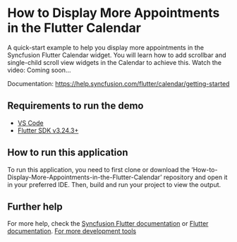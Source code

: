 # How to Display More Appointments in the Flutter Calendar
A quick-start example to help you display more appointments in the Syncfusion Flutter Calendar widget. You will learn how to add scrollbar and single-child scroll view widgets in the Calendar to achieve this.
Watch the video: Coming soon...

Documentation: https://help.syncfusion.com/flutter/calendar/getting-started 

## Requirements to run the demo
* [VS Code](https://code.visualstudio.com/download)
* [Flutter SDK v3.24.3+](https://flutter.dev/docs/development/tools/sdk/overview)


## How to run this application
To run this application, you need to first clone or download the ‘How-to-Display-More-Appointments-in-the-Flutter-Calendar’ repository and open it in your preferred IDE. Then, build and run your project to view the output.

## Further help
For more help, check the [Syncfusion Flutter documentation](https://help.syncfusion.com/flutter/introduction/overview) or
 [Flutter documentation](https://flutter.dev/docs/get-started/install).
[For more development tools](https://flutter.dev/docs/development/tools/devtools/overview)

